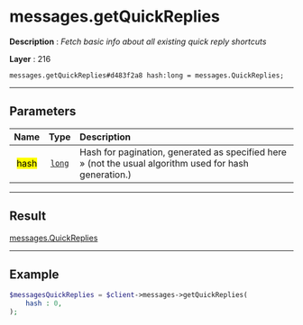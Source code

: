 # messages.getQuickReplies

**Description** : *Fetch basic info about all existing quick reply shortcuts*

**Layer** : 216

```tl
messages.getQuickReplies#d483f2a8 hash:long = messages.QuickReplies;
```

---

## Parameters

| Name | Type | Description |
| :---: | :---: | :--- |
| <mark>hash</mark> | [`long`](type/long) | Hash for pagination, generated as specified here » (not the usual algorithm used for hash generation.) |

---

## Result

[messages.QuickReplies](type/messages.QuickReplies)

---

## Example

```php
$messagesQuickReplies = $client->messages->getQuickReplies(
	hash : 0,
);
```